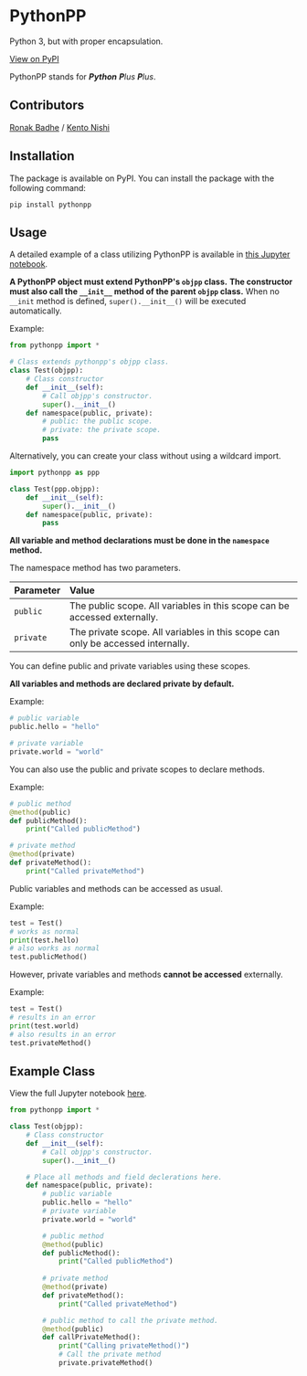 # PythonPP
Python 3, but with proper encapsulation.

[View on PyPI](https://pypi.org/project/pythonpp/)

PythonPP stands for ***Python** **P**lus **P**lus*.

## Contributors

[Ronak Badhe](https://github.com/r2dev2bb8)
/
[Kento Nishi](https://github.com/KentoNishi)

## Installation
The package is available on PyPI.
You can install the package with the following command:
```shell
pip install pythonpp
```

## Usage
A detailed example of a class utilizing PythonPP is available in
[this Jupyter notebook](https://github.com/r2dev2bb8/PythonPP/blob/master/examples/example.ipynb).

**A PythonPP object must extend PythonPP's `objpp` class.**
**The constructor must also call the `__init__` method of the parent `objpp` class.**
When no ``__init`` method is defined, `super().__init__()` will be executed automatically.


Example:
```python
from pythonpp import *

# Class extends pythonpp's objpp class.
class Test(objpp):
    # Class constructor
    def __init__(self):
        # Call objpp's constructor.
        super().__init__()
    def namespace(public, private):
        # public: the public scope.
        # private: the private scope.
        pass
```

Alternatively, you can create your class without using a wildcard import.

```python
import pythonpp as ppp

class Test(ppp.objpp):
    def __init__(self):
        super().__init__()
    def namespace(public, private):
        pass
```

**All variable and method declarations must be done in the `namespace` method.**

 The namespace method has two parameters.

| Parameter | Value |
|:----------|:------|
| `public`  | The public scope. All variables in this scope can be accessed externally.
| `private` | The private scope. All variables in this scope can only be accessed internally. |

You can define public and private variables using these scopes.

**All variables and methods are declared private by default.**

Example:
```python
# public variable
public.hello = "hello"

# private variable
private.world = "world"
```

You can also use the public and private scopes to declare methods.

Example:
```python
# public method
@method(public)
def publicMethod():
    print("Called publicMethod")

# private method
@method(private)
def privateMethod():
    print("Called privateMethod")
```

Public variables and methods can be accessed as usual.

Example:
```python
test = Test()
# works as normal
print(test.hello)
# also works as normal
test.publicMethod()
```

However, private variables and methods **cannot be accessed** externally.

Example:
```python
test = Test()
# results in an error
print(test.world)
# also results in an error
test.privateMethod()
```

## Example Class
View the full Jupyter notebook [here](https://github.com/r2dev2bb8/PythonPP/blob/master/examples/example.ipynb).

```python
from pythonpp import *

class Test(objpp):
    # Class constructor
    def __init__(self):
        # Call objpp's constructor.
        super().__init__()

    # Place all methods and field declerations here.
    def namespace(public, private):
        # public variable
        public.hello = "hello"
        # private variable
        private.world = "world"

        # public method
        @method(public)
        def publicMethod():
            print("Called publicMethod")
        
        # private method
        @method(private)
        def privateMethod():
            print("Called privateMethod")

        # public method to call the private method.
        @method(public)
        def callPrivateMethod():
            print("Calling privateMethod()")
            # Call the private method
            private.privateMethod()
```
